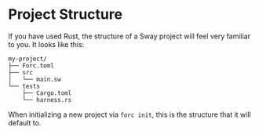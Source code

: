 # Project Structure

If you have used Rust, the structure of a Sway project will feel very familiar to you. It looks like this:

<!-- markdownlint-disable-next-line fenced-code-language -->
```
my-project/
├── Forc.toml
├── src
│   └── main.sw
└── tests
    ├── Cargo.toml
    └── harness.rs
```

When initializing a new project via `forc init`, this is the structure that it will default to.
